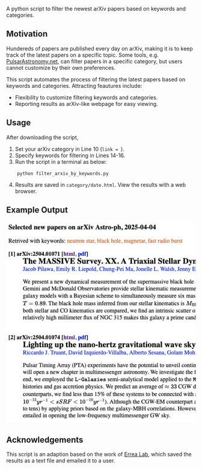 
A python script to filter the newest arXiv papers based on keywords and categories. 

## Motivation
Hundereds of papers are published every day on arXiv, making it is to keep track of the latest papers on a specific topic. Some tools, e.g. [PulsarAstronomy.net](https://www.pulsarastronomy.net/pulsar/), can filter papers in a specific category, but users cannot customize by their own preferences. 

This script automates the process of filtering the latest papers based on keywords and categories. Attracting feautures include:
- Flexibility to customize filtering keywords and categories.
- Reporting results as arXiv-like webpage for easy viewing.

## Usage
After downloading the script,

1. Set your arXiv category in Line 10 (`link = `).
2. Specify keywords for filtering in Lines 14-16.
3. Run the script in a terminal as below:
```
    python filter_arxiv_by_keywords.py
```
4. Results are saved in `category/date.html`. View the results with a web browser.

## Example Output
![Effects of the script](https://github.com/pulsar-xliu/filter_arxiv_by_keywords/blob/main/example_output.png)

## Acknowledgements
This script is an adaption based on the work of [Errea Lab](https://cfm.ehu.es/errealab/blog/python-script-to-filter-the-arxiv-and-get-an-email-daily/), which saved the results as a text file and emailed it to a user.
